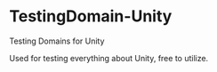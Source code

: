 # TestingDomain-Unity
Testing Domains for Unity

Used for testing everything about Unity, free to utilize.
